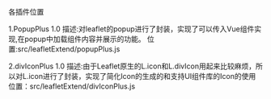 各插件位置

1.PopupPlus 1.0
描述:对leaflet的popup进行了封装，实现了可以传入Vue组件实现,在popup中加载组件内容并展示的功能。
位置:src/leafletExtend/popupPlus.js

2.divIconPlus 1.0
描述:由于Leaflet原生的L.icon和L.divIcon用起来比较麻烦，所以对L.icon进行了封装，实现了简化Icon的生成的和支持UI组件库的Icon的使用
位置：src/leafletExtend/divIconPlus.js